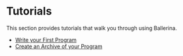 # Tutorials

This section provides tutorials that walk you through using Ballerina.

* [Write your First Program](first-program.md)
* [Create an Archive of your Program](create-archive.md)
